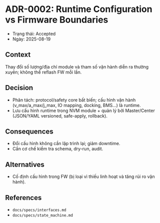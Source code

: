 # ADR-0002: Runtime Configuration vs Firmware Boundaries

- Trạng thái: Accepted
- Ngày: 2025-08-19

## Context
Thay đổi số lượng/địa chỉ module và tham số vận hành diễn ra thường xuyên; không thể reflash FW mỗi lần.

## Decision
- Phân tách: protocol/safety core bất biến; cấu hình vận hành (v_max/a_max/j_max, IO mapping, docking, BMS...) là runtime.
- Lưu cấu hình runtime trong NVM module + quản lý bởi Master/Center (JSON/YAML versioned, safe-apply, rollback).

## Consequences
- Đổi cấu hình không cần lập trình lại; giảm downtime.
- Cần cơ chế kiểm tra schema, dry-run, audit.

## Alternatives
- Cố định cấu hình trong FW (bị loại vì thiếu linh hoạt và tăng rủi ro vận hành).

## References
- `docs/specs/interfaces.md`
- `docs/specs/state_machine.md`


